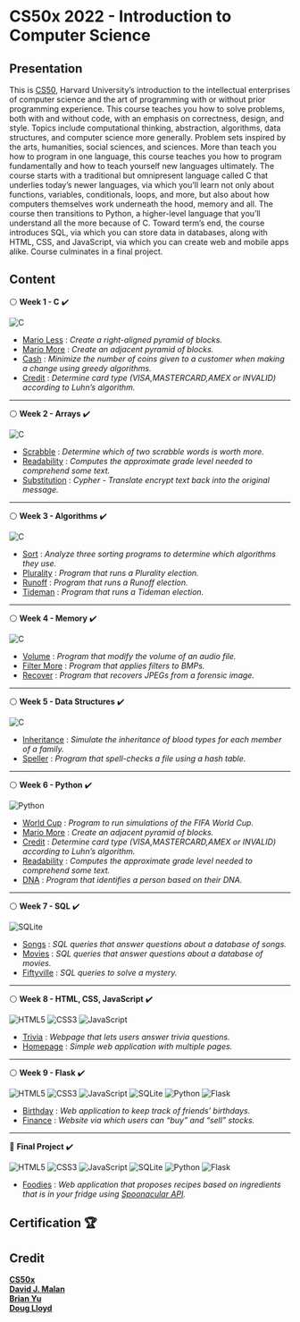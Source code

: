 # CS50x 2022 - Introduction to Computer Science

## Presentation

This is [CS50](https://pll.harvard.edu/course/cs50-introduction-computer-science?delta=0), Harvard University’s introduction to the intellectual enterprises of computer science and the art of programming with or without prior programming experience. This course teaches you how to solve problems, both with and without code, with an emphasis on correctness, design, and style. Topics include computational thinking, abstraction, algorithms, data structures, and computer science more generally. Problem sets inspired by the arts, humanities, social sciences, and sciences. More than teach you how to program in one language, this course teaches you how to program fundamentally and how to teach yourself new languages ultimately. The course starts with a traditional but omnipresent language called C that underlies today’s newer languages, via which you’ll learn not only about functions, variables, conditionals, loops, and more, but also about how computers themselves work underneath the hood, memory and all. The course then transitions to Python, a higher-level language that you’ll understand all the more because of C. Toward term’s end, the course introduces SQL, via which you can store data in databases, along with HTML, CSS, and JavaScript, via which you can create web and mobile apps alike. Course culminates in a final project.

## Content
 
:white_circle: **Week 1 - C** :heavy_check_mark:

![C](https://img.shields.io/badge/c-%2300599C.svg?style=for-the-badge&logo=c&logoColor=white)
- [Mario Less](https://github.com/odakris/CS50x_2022_Harvard/blob/main/Week%201%20-%20C%20/mario-less/mario-less.c) : _Create a right-aligned pyramid of blocks._
- [Mario More](https://github.com/odakris/CS50x_2022_Harvard/blob/main/Week%201%20-%20C%20/mario-more/mario-more.c) : _Create an adjacent pyramid of blocks._
- [Cash](https://github.com/odakris/CS50x_2022_Harvard/blob/main/Week%201%20-%20C%20/cash/cash.c) : _Minimize the number of coins given to a customer when making a change using greedy algorithms._
- [Credit](https://github.com/odakris/CS50x_2022_Harvard/blob/main/Week%201%20-%20C%20/credit/credit.c) : _Determine card type (VISA,MASTERCARD,AMEX or INVALID) according to Luhn’s algorithm._

<hr>

:white_circle:  **Week 2 - Arrays** :heavy_check_mark:

![C](https://img.shields.io/badge/c-%2300599C.svg?style=for-the-badge&logo=c&logoColor=white)
- [Scrabble](https://github.com/odakris/CS50x_2022_Harvard/blob/main/Week%202%20-%20Arrays/scrabble/scrabble.c) : _Determine which of two scrabble words is worth more._
- [Readability](https://github.com/odakris/CS50x_2022_Harvard/blob/main/Week%202%20-%20Arrays/readability/readability.c) : _Computes the approximate grade level needed to comprehend some text._
- [Substitution](https://github.com/odakris/CS50x_2022_Harvard/blob/main/Week%202%20-%20Arrays/substitution/substitution.c) : _Cypher - Translate encrypt text back into the original message._

<hr>

:white_circle:  **Week 3 - Algorithms** :heavy_check_mark:

![C](https://img.shields.io/badge/c-%2300599C.svg?style=for-the-badge&logo=c&logoColor=white)
- [Sort](https://github.com/odakris/CS50x_2022_Harvard/blob/main/Week%203%20-%20Algorithms/sort/answers.txt) : _Analyze three sorting programs to determine which algorithms they use._
- [Plurality](https://github.com/odakris/CS50x_2022_Harvard/blob/main/Week%203%20-%20Algorithms/plurality/plurality.c) : _Program that runs a Plurality election._
- [Runoff](https://github.com/odakris/CS50x_2022_Harvard/blob/main/Week%203%20-%20Algorithms/runoff/runoff.c) : _Program that runs a Runoff election._
- [Tideman](https://github.com/odakris/CS50x_2022_Harvard/blob/main/Week%203%20-%20Algorithms/tideman/tideman.c) : _Program that runs a Tideman election._

<hr>

:white_circle:  **Week 4 - Memory** :heavy_check_mark:

![C](https://img.shields.io/badge/c-%2300599C.svg?style=for-the-badge&logo=c&logoColor=white)
- [Volume](https://github.com/odakris/CS50x_2022_Harvard/blob/main/Week%204%20-%20Memory/volume/volume.c) : _Program that modify the volume of an audio file._
- [Filter More](https://github.com/odakris/CS50x_2022_Harvard/blob/main/Week%204%20-%20Memory/filter-more/filter.c) : _Program that applies filters to BMPs._
- [Recover](https://github.com/odakris/CS50x_2022_Harvard/blob/main/Week%204%20-%20Memory/recover/recover.c) : _Program that recovers JPEGs from a forensic image._

<hr>

:white_circle:  **Week 5 - Data Structures** :heavy_check_mark:

![C](https://img.shields.io/badge/c-%2300599C.svg?style=for-the-badge&logo=c&logoColor=white)
- [Inheritance](https://github.com/odakris/CS50x_2022_Harvard/blob/main/Week%205%20-%20Data%20Structures/inheritance/inheritance.c) : _Simulate the inheritance of blood types for each member of a family._
- [Speller](https://github.com/odakris/CS50x_2022_Harvard/blob/main/Week%205%20-%20Data%20Structures/speller/speller.c) : _Program that spell-checks a file using a hash table._

<hr>

:white_circle:  **Week 6 - Python** :heavy_check_mark:

![Python](https://img.shields.io/badge/python-3670A0?style=for-the-badge&logo=python&logoColor=ffdd54)
- [World Cup](https://github.com/odakris/CS50x_2022_Harvard/blob/main/Week%206%20-%20Python/world-cup/tournament.py) : _Program to run simulations of the FIFA World Cup._
- [Mario More](https://github.com/odakris/CS50x_2022_Harvard/blob/main/Week%206%20-%20Python/sentimental-mario-more/mario.py) : _Create an adjacent pyramid of blocks._
- [Credit](https://github.com/odakris/CS50x_2022_Harvard/blob/main/Week%206%20-%20Python/sentimental-credit/credit.py) : _Determine card type (VISA,MASTERCARD,AMEX or INVALID) according to Luhn’s algorithm._
- [Readability](https://github.com/odakris/CS50x_2022_Harvard/blob/main/Week%206%20-%20Python/sentimental-readability/readability.py) : _Computes the approximate grade level needed to comprehend some text._
- [DNA](https://github.com/odakris/CS50x_2022_Harvard/blob/main/Week%206%20-%20Python/dna/dna.py) : _Program that identifies a person based on their DNA._

<hr>

:white_circle:  **Week 7 - SQL** :heavy_check_mark:

![SQLite](https://img.shields.io/badge/sqlite-%2307405e.svg?style=for-the-badge&logo=sqlite&logoColor=white)
- [Songs](https://github.com/odakris/CS50x_2022_Harvard/tree/main/Week%207%20-%20SQL/songs) : _SQL queries that answer questions about a database of songs._
- [Movies](https://github.com/odakris/CS50x_2022_Harvard/tree/main/Week%207%20-%20SQL/movies) : _SQL queries that answer questions about a database of movies._
- [Fiftyville](https://github.com/odakris/CS50x_2022_Harvard/blob/main/Week%207%20-%20SQL/fiftyville/log.sql) : _SQL queries to solve a mystery._

<hr>

:white_circle:  **Week 8 - HTML, CSS, JavaScript** :heavy_check_mark:

![HTML5](https://img.shields.io/badge/html5-%23E34F26.svg?style=for-the-badge&logo=html5&logoColor=white)
![CSS3](https://img.shields.io/badge/css3-%231572B6.svg?style=for-the-badge&logo=css3&logoColor=white)
![JavaScript](https://img.shields.io/badge/javascript-%23323330.svg?style=for-the-badge&logo=javascript&logoColor=%23F7DF1E)
- [Trivia](https://github.com/odakris/CS50x_2022_Harvard/blob/main/Week%208%20-%20HTML%2C%20CSS%2C%20JavaScript/trivia/index.html) : _Webpage that lets users answer trivia questions._
- [Homepage](https://github.com/odakris/CS50x_2022_Harvard/tree/main/Week%208%20-%20HTML%2C%20CSS%2C%20JavaScript/homepage) : _Simple web application with multiple pages._

<hr>

:white_circle:  **Week 9 - Flask** :heavy_check_mark:

![HTML5](https://img.shields.io/badge/html5-%23E34F26.svg?style=for-the-badge&logo=html5&logoColor=white)
![CSS3](https://img.shields.io/badge/css3-%231572B6.svg?style=for-the-badge&logo=css3&logoColor=white)
![JavaScript](https://img.shields.io/badge/javascript-%23323330.svg?style=for-the-badge&logo=javascript&logoColor=%23F7DF1E)
![SQLite](https://img.shields.io/badge/sqlite-%2307405e.svg?style=for-the-badge&logo=sqlite&logoColor=white)
![Python](https://img.shields.io/badge/python-3670A0?style=for-the-badge&logo=python&logoColor=ffdd54)
![Flask](https://img.shields.io/badge/flask-%23000.svg?style=for-the-badge&logo=flask&logoColor=white)
- [Birthday](https://github.com/odakris/CS50x_2022_Harvard/blob/main/Week%209%20-%20Flask/birthday/app.py) : _Web application to keep track of friends’ birthdays._
- [Finance](https://github.com/odakris/CS50x_2022_Harvard/blob/main/Week%209%20-%20Flask/finance/app.py) : _Website via which users can “buy” and “sell” stocks._

<hr>

🌟  **Final Project** :heavy_check_mark:

![HTML5](https://img.shields.io/badge/html5-%23E34F26.svg?style=for-the-badge&logo=html5&logoColor=white)
![CSS3](https://img.shields.io/badge/css3-%231572B6.svg?style=for-the-badge&logo=css3&logoColor=white)
![JavaScript](https://img.shields.io/badge/javascript-%23323330.svg?style=for-the-badge&logo=javascript&logoColor=%23F7DF1E)
![SQLite](https://img.shields.io/badge/sqlite-%2307405e.svg?style=for-the-badge&logo=sqlite&logoColor=white)
![Python](https://img.shields.io/badge/python-3670A0?style=for-the-badge&logo=python&logoColor=ffdd54)
![Flask](https://img.shields.io/badge/flask-%23000.svg?style=for-the-badge&logo=flask&logoColor=white)
- [Foodies](https://github.com/odakris/CS50x_2022_Harvard/tree/main/FINAL_PROJECT/project) : _Web application that proposes recipes based on ingredients that is in your fridge using [Spoonacular API](https://spoonacular.com/food-api)._

## Certification 🏆 


## Credit

**[CS50x](https://pll.harvard.edu/course/cs50-introduction-computer-science?delta=0)**<br>
**[David J. Malan](https://cs.harvard.edu/malan/)**<br>
**[Brian Yu](https://brianyu.me/)**<br>
**[Doug Lloyd](https://hls.harvard.edu/doug-lloyd/)**<br>


